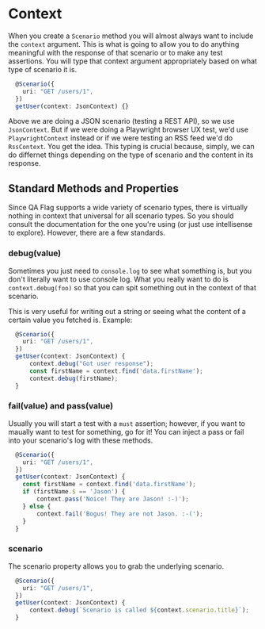 # Context

When you create a `Scenario` method you will almost always want to include the `context` argument. This is what is going to allow you to do anything meaningful with the response of that scenario or to make any test assertions. You will type that context argument appropriately based on what type of scenario it is.

```typescript
  @Scenario({
    uri: "GET /users/1",
  })
  getUser(context: JsonContext) {}
```

Above we are doing a JSON scenario (testing a REST API), so we use `JsonContext`. But if we were doing a Playwright browser UX test, we'd use `PlaywrightContext` instead or if we were testing an RSS feed we'd do `RssContext`. You get the idea. This typing is crucial because, simply, we can do differnet things depending on the type of scenario and the content in its response.

## Standard Methods and Properties

Since QA Flag supports a wide variety of scenario types, there is virtually nothing in context that universal for all scenario types. So you should consult the documentation for the one you're using (or just use intellisense to explore). However, there are a few standards.

### debug(value)

Sometimes you just need to `console.log` to see what something is, but you don't literally want to use console log. What you really want to do is `context.debug(foo)` so that you can spit something out in the context of that scenario.

This is very useful for writing out a string or seeing what the content of a certain value you fetched is. Example:

```typescript
  @Scenario({
    uri: "GET /users/1",
  })
  getUser(context: JsonContext) {
      context.debug("Got user response");
      const firstName = context.find('data.firstName');
      context.debug(firstName);
  }
```

### fail(value) and pass(value)

Usually you will start a test with a `must` assertion; however, if you want to maually want to test for something, go for it! You can inject a pass or fail into your scenario's log with these methods.

```typescript
  @Scenario({
    uri: "GET /users/1",
  })
  getUser(context: JsonContext) {
    const firstName = context.find('data.firstName');
    if (firstName.$ == 'Jason') {
        context.pass('Noice! They are Jason! :-)');
    } else {
        context.fail('Bogus! They are not Jason. :-(');
    }
  }
```

### scenario

The scenario property allows you to grab the underlying scenario.

```typescript
  @Scenario({
    uri: "GET /users/1",
  })
  getUser(context: JsonContext) {
      context.debug(`Scenario is called ${context.scenario.title}`);
  }
```
